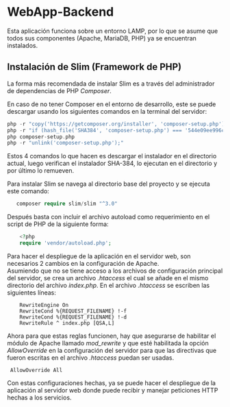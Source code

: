 # WebApp-Backend

Esta aplicación funciona sobre un entorno LAMP, por lo que se asume que todos sus componentes (Apache, MariaDB, PHP) ya se encuentran instalados. 

## Instalación de Slim (Framework de PHP)

La forma más recomendada de instalar Slim es a través del administrador de dependencias de PHP *Composer*. 

En caso de no tener Composer en el entorno de desarrollo, 
este se puede descargar usando los siguientes comandos en la terminal del servidor: 

```php
php -r "copy('https://getcomposer.org/installer', 'composer-setup.php');"
php -r "if (hash_file('SHA384', 'composer-setup.php') === '544e09ee996cdf60ece3804abc52599c22b1f40f4323403c44d44fdfdd586475ca9813a858088ffbc1f233e9b180f061') { echo 'Installer verified'; } else { echo 'Installer corrupt'; unlink('composer-setup.php'); } echo PHP_EOL;"
php composer-setup.php
php -r "unlink('composer-setup.php');"
```
Estos 4 comandos lo que hacen es descargar el instalador en el directorio actual, luego verifican el instalador SHA-384, lo ejecutan en el directorio y por último lo remueven.

Para instalar Slim se navega al directorio base del proyecto y se ejecuta este comando:

```php
   composer require slim/slim "^3.0"
```

Después basta con incluir el archivo autoload como requerimiento en el script de PHP de la siguiente forma: 

```php
    <?php
    require 'vendor/autoload.php';
```

Para hacer el despliegue de la aplicación en el servidor web, son necesarios 2 cambios en la configuración de Apache.  
Asumiendo que no se tiene acceso a los archivos de configuración principal del servidor, se crea un archivo *.htaccess* el cual se añade en el mismo directorio del archivo *index.php*. En el archivo *.htaccess* se escriben las siguientes líneas:

``` 
    RewriteEngine On
    RewriteCond %{REQUEST_FILENAME} !-f
    RewriteCond %{REQUEST_FILENAME} !-d
    RewriteRule ^ index.php [QSA,L]
```
Ahora para que estas reglas funcionen, hay que asegurarse de habilitar el módulo de Apache llamado *mod_rewrite* y que esté habilitada la opción *AllowOverride* en la configuración del servidor para que las directivas que fueron escritas en el archivo *.htaccess* puedan ser usadas. 

```
 AllowOverride All
 ```
 
Con estas configuraciones hechas, ya se puede hacer el despliegue de la aplicación al servidor web donde puede recibir y manejar peticiones HTTP hechas a los servicios.
